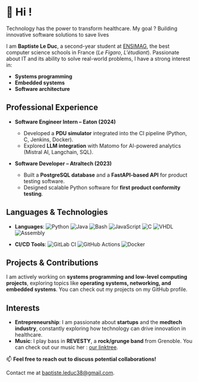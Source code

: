 # 👋 Hi ! 

Technology has the power to transform healthcare. My goal ? Building innovative software solutions to save lives

I am **Baptiste Le Duc**, a second-year student at [ENSIMAG](https://ensimag.grenoble-inp.fr/en), the best computer science schools in France (*Le Figaro*, *L'étudiant*). Passionate about IT and its ability to solve real-world problems, I have a strong interest in:

- **Systems programming**
- **Embedded systems**
- **Software architecture**

## Professional Experience

- **Software Engineer Intern – Eaton (2024)**
  - Developed a **PDU simulator** integrated into the CI pipeline (Python, C, Jenkins, Docker).  
  - Explored **LLM integration** with Matomo for AI-powered analytics (Mistral AI, Langchain, SQL).  

- **Software Developer – Atraltech (2023)**
  - Built a **PostgreSQL database** and a **FastAPI-based API** for product testing software.  
  - Designed scalable Python software for **first product conformity testing**.  

## Languages & Technologies

- **Languages**: ![Python](https://img.shields.io/badge/Python-3776AB?style=flat&logo=python&logoColor=white) ![Java](https://img.shields.io/badge/Java-007396?style=flat&logo=java&logoColor=white) ![Bash](https://img.shields.io/badge/Bash-121011?style=flat&logo=gnu-bash&logoColor=white) ![JavaScript](https://img.shields.io/badge/JavaScript-F7DF1E?style=flat&logo=javascript&logoColor=black) ![C](https://img.shields.io/badge/C-A8B9CC?style=flat&logo=c&logoColor=black) ![VHDL](https://img.shields.io/badge/VHDL-8B0000?style=flat) ![Assembly](https://img.shields.io/badge/Assembly-525252?style=flat)

- **CI/CD Tools**: ![GitLab CI](https://img.shields.io/badge/GitLab_CI-FC6D26?style=flat&logo=gitlab&logoColor=white) ![GitHub Actions](https://img.shields.io/badge/GitHub_Actions-2088FF?style=flat&logo=github-actions&logoColor=white) ![Docker](https://img.shields.io/badge/Docker-2496ED?style=flat&logo=docker&logoColor=white)

## Projects & Contributions

I am actively working on **systems programming and low-level computing projects**, exploring topics like **operating systems, networking, and embedded systems**. You can check out my projects on my GitHub profile. 

## Interests

- **Entrepreneurship**: I am passionate about **startups** and the **medtech industry**, constantly exploring how technology can drive innovation in healthcare.
- **Music**: I play bass in **REVESTY**, a **rock/grunge band** from Grenoble. You can check out our music her : [our linktree](https://revestyofficial.com). 

📫 **Feel free to reach out to discuss potential collaborations!**

Contact me at [baptiste.leduc38@gmail.com](mailto:baptiste.leduc38@gmail.com).  
